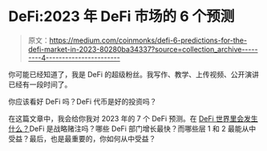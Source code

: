 # DeFi:2023 年 DeFi 市场的 6 个预测

> 原文：<https://medium.com/coinmonks/defi-6-predictions-for-the-defi-market-in-2023-80280ba34337?source=collection_archive---------4----------------------->

你可能已经知道了，我是 DeFi 的超级粉丝。我写作、教学、上传视频、公开演讲已经有一段时间了。

你应该看好 DeFi 吗？DeFi 代币是好的投资吗？

在这篇文章中，我会给你我对 2023 年的 7 个 DeFi 预测。在 [DeFi 世界里会发生什么？](https://www.udemy.com/course/def-i-decentralized-finance-future-of-finance-masterclass/?referralCode=AB3572DA1669084E47E4)DeFi 是战略赌注吗？哪些 DeFi 部门增长最快？而哪些层 1 和 2 最能从中受益？最后，也是最重要的，你如何从中受益？